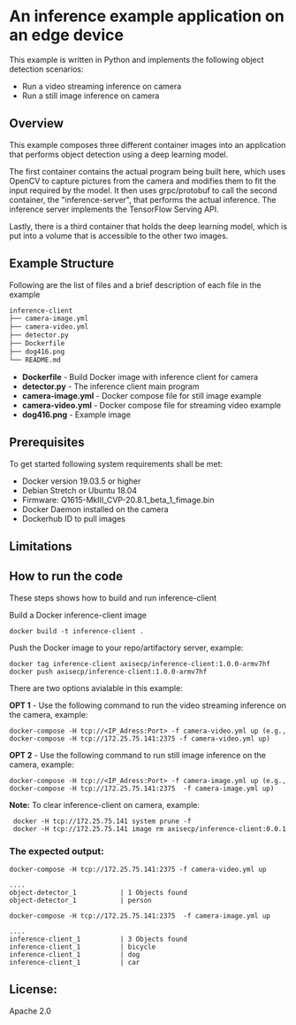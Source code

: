 # An inference example application on an edge device
This example is written in Python and implements the following object detection scenarios:
 - Run a video streaming inference on camera
 - Run a still image inference on camera

## Overview
This example composes three different container images into an application that performs object detection using a deep learning model.

The first container contains the actual program being built here, which uses OpenCV to capture pictures from the camera and modifies them to fit the input required by the model. It then uses grpc/protobuf to call the second container, the "inference-server", that performs the actual inference. The inference server implements the TensorFlow Serving API.

Lastly, there is a third container that holds the deep learning model, which is put into a volume that is accessible to the other two images.

## Example Structure
Following are the list of files and a brief description of each file in the example
```bash
inference-client
├── camera-image.yml
├── camera-video.yml
├── detector.py
├── Dockerfile
├── dog416.png
└── README.md
```

* **Dockerfile** - Build Docker image with inference client for camera
* **detector.py** - The inference client main program
* **camera-image.yml** - Docker compose file for still image example
* **camera-video.yml** - Docker compose file for streaming video example
* **dog416.png** - Example image

## Prerequisites
To get started following system requirements shall be met:
* Docker version 19.03.5 or higher
* Debian Stretch or Ubuntu 18.04
* Firmware: Q1615-MkIII_CVP-20.8.1_beta_1_fimage.bin
* Docker Daemon installed on the camera
* Dockerhub ID to pull images


## Limitations


## How to run the code
These steps shows how to build and run inference-client

Build a Docker inference-client image

 ```
 docker build -t inference-client .
 ```

Push the Docker image to your repo/artifactory server, example:

```
docker tag inference-client axisecp/inference-client:1.0.0-armv7hf
docker push axisecp/inference-client:1.0.0-armv7hf
```
There are two options avialable in this example:

**OPT 1** - Use the following command to run the video streaming inference on the camera, example:
```
docker-compose -H tcp://<IP_Adress:Port> -f camera-video.yml up (e.g., docker-compose -H tcp://172.25.75.141:2375 -f camera-video.yml up)
```
**OPT 2** - Use the following command to run still image inference on the camera, example:
```
docker-compose -H tcp://<IP_Adress:Port> -f camera-image.yml up (e.g., docker-compose -H tcp://172.25.75.141:2375  -f camera-image.yml up)
```

**Note:** To clear inference-client on camera, example:
```
 docker -H tcp://172.25.75.141 system prune -f
 docker -H tcp://172.25.75.141 image rm axisecp/inference-client:0.0.1
```

### The expected output:
`docker-compose -H tcp://172.25.75.141:2375 -f camera-video.yml up`
```
....
object-detector_1           | 1 Objects found
object-detector_1           | person
```

`docker-compose -H tcp://172.25.75.141:2375  -f camera-image.yml up`
```
....
inference-client_1          | 3 Objects found
inference-client_1          | bicycle
inference-client_1          | dog
inference-client_1          | car
```
## License:
Apache 2.0